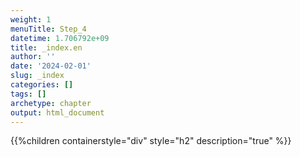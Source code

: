 ```yaml
---
weight: 1
menuTitle: Step_4
datetime: 1.706792e+09
title: _index.en
author: ''
date: '2024-02-01'
slug: _index
categories: []
tags: []
archetype: chapter
output: html_document
---
```


{{%children containerstyle="div" style="h2" description="true" %}}
